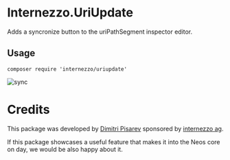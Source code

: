 # Internezzo.UriUpdate

Adds a syncronize button to the uriPathSegment inspector editor.

## Usage

```
composer require 'internezzo/uriupdate'
```

![sync](https://user-images.githubusercontent.com/837032/67940128-21d17080-fbe4-11e9-902e-3801bd0dc8a2.gif)

# Credits

This package was developed by [Dimitri Pisarev](https://github.com/dimaip) sponsored by [internezzo ag](https://github.com/internezzo).

If this package showcases a useful feature that makes it into the Neos core on day, we would be also happy about it.
